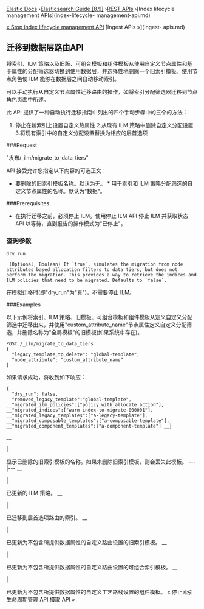 

[Elastic Docs](/guide/) ›[Elasticsearch Guide [8.9]](index.md) ›[REST
APIs](rest-apis.md) ›[Index lifecycle management APIs](index-lifecycle-
management-api.md)

[« Stop index lifecycle management API](ilm-stop.md) [Ingest APIs »](ingest-
apis.md)

## 迁移到数据层路由API

将索引、ILM 策略以及旧版、可组合模板和组件模板从使用自定义节点属性和基于属性的分配筛选器切换到使用数据层，并选择性地删除一个旧索引模板。使用节点角色使 ILM 能够在数据层之间自动移动索引。

可以手动执行从自定义节点属性迁移路由的操作，如将索引分配筛选器迁移到节点角色页面中所述。

此 API 提供了一种自动执行迁移指南中列出的四个手动步骤中的三个的方法：

1. 停止在新索引上设置自定义热属性 2.从现有 ILM 策略中删除自定义分配设置 3.将现有索引中的自定义分配设置替换为相应的层首选项

###Request

"发布/_ilm/migrate_to_data_tiers"

API 接受允许您指定以下内容的可选正文：

* 要删除的旧索引模板名称。默认为无。  * 用于索引和 ILM 策略分配筛选的自定义节点属性的名称。默认为"数据"。

###Prerequisites

* 在执行迁移之前，必须停止 ILM。使用停止 ILM API 停止 ILM 并获取状态 API 以等待，直到报告的操作模式为"已停止"。

### 查询参数

`dry_run`

     (Optional, Boolean) If `true`, simulates the migration from node attributes based allocation filters to data tiers, but does not perform the migration. This provides a way to retrieve the indices and ILM policies that need to be migrated. Defaults to `false`. 

在模拟迁移时(即"dry_run"为"真")，不需要停止 ILM。

###Examples

以下示例将索引、ILM 策略、旧模板、可组合模板和组件模板从定义自定义分配筛选中迁移出来，并使用"custom_attribute_name"节点属性定义自定义分配筛选，并删除名称为"全局模板"的旧模板(如果系统中存在)。

    
    
    POST /_ilm/migrate_to_data_tiers
    {
      "legacy_template_to_delete": "global-template",
      "node_attribute": "custom_attribute_name"
    }

如果请求成功，将收到如下响应：

    
    
    {
      "dry_run": false,
      "removed_legacy_template":"global-template", __"migrated_ilm_policies":["policy_with_allocate_action"], __"migrated_indices":["warm-index-to-migrate-000001"], __"migrated_legacy_templates":["a-legacy-template"], __"migrated_composable_templates":["a-composable-template"], __"migrated_component_templates":["a-component-template"] __}

__

|

显示已删除的旧索引模板的名称。如果未删除旧索引模板，则会丢失此模板。   ---|---    __

|

已更新的 ILM 策略。   __

|

已迁移到层首选项路由的索引。   __

|

已更新为不包含所提供数据属性的自定义路由设置的旧索引模板。   __

|

已更新为不包含所提供数据属性的自定义路由设置的可组合索引模板。   __

|

已更新为不包含所提供数据属性的自定义工艺路线设置的组件模板。   « 停止索引生命周期管理 API 摄取 API »